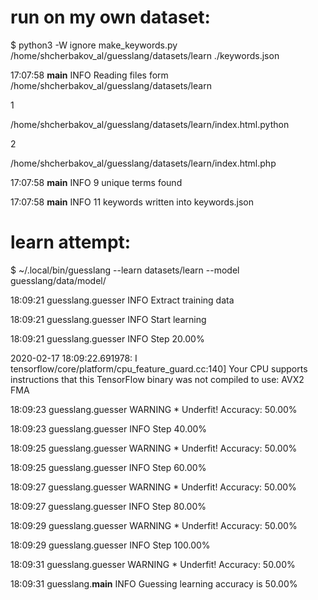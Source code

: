 

# run on my own dataset:

$ python3 -W ignore make_keywords.py /home/shcherbakov_al/guesslang/datasets/learn ./keywords.json

17:07:58 __main__ INFO Reading files form /home/shcherbakov_al/guesslang/datasets/learn

1

/home/shcherbakov_al/guesslang/datasets/learn/index.html.python

2

/home/shcherbakov_al/guesslang/datasets/learn/index.html.php

17:07:58 __main__ INFO 9 unique terms found

17:07:58 __main__ INFO 11 keywords written into keywords.json



# learn attempt:

$ ~/.local/bin/guesslang --learn datasets/learn --model guesslang/data/model/

18:09:21 guesslang.guesser INFO Extract training data

18:09:21 guesslang.guesser INFO Start learning

18:09:21 guesslang.guesser INFO Step 20.00%

2020-02-17 18:09:22.691978: I tensorflow/core/platform/cpu_feature_guard.cc:140] Your CPU supports instructions that this TensorFlow binary was not compiled to use: AVX2 FMA

18:09:23 guesslang.guesser WARNING * Underfit! Accuracy: 50.00%

18:09:23 guesslang.guesser INFO Step 40.00%

18:09:25 guesslang.guesser WARNING * Underfit! Accuracy: 50.00%

18:09:25 guesslang.guesser INFO Step 60.00%

18:09:27 guesslang.guesser WARNING * Underfit! Accuracy: 50.00%

18:09:27 guesslang.guesser INFO Step 80.00%

18:09:29 guesslang.guesser WARNING * Underfit! Accuracy: 50.00%

18:09:29 guesslang.guesser INFO Step 100.00%

18:09:31 guesslang.guesser WARNING * Underfit! Accuracy: 50.00%

18:09:31 guesslang.__main__ INFO Guessing learning accuracy is 50.00%


